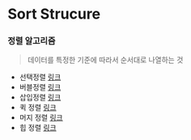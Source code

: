 # Sort Strucure

### 정렬 알고리즘

> 데이터를 특정한 기준에 따라서 순서대로 나열하는 것

- 선택정렬 [링크](https://github.com/LeeA0/AlgorithmNote/blob/main/sort/Sort_Structure/%EC%84%A0%ED%83%9D%EC%A0%95%EB%A0%AC.md)
- 버블정렬 [링크](https://github.com/LeeA0/AlgorithmNote/blob/main/sort/Sort_Structure/%EB%B2%84%EB%B8%94%20%EC%A0%95%EB%A0%AC.md)
- 삽입정렬 [링크](https://github.com/LeeA0/AlgorithmNote/blob/main/sort/Sort_Structure/%EC%82%BD%EC%9E%85%20%EC%A0%95%EB%A0%AC.md)
- 퀵 정렬 [링크](https://github.com/LeeA0/AlgorithmNote/blob/main/sort/Sort_Structure/%ED%80%B5%EC%86%8C%ED%8A%B8(Quick%20Sort).md)
- 머지 정렬 [링크](https://github.com/LeeA0/AlgorithmNote/blob/main/sort/Sort_Structure/%EB%A8%B8%EC%A7%80%20%EC%86%8C%ED%8A%B8(Merge%20Sort).md)
- 힙 정렬 [링크](https://github.com/LeeA0/AlgorithmNote/blob/main/sort/Sort_Structure/%ED%9E%99%20%EC%86%8C%ED%8A%B8(Heap%20Sort).md)

